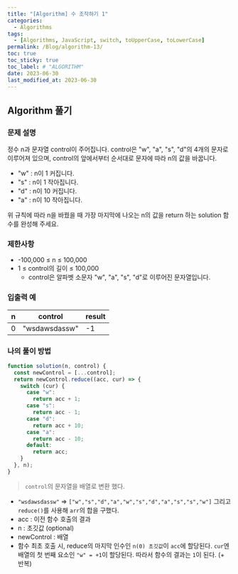 ```yaml
---
title: "[Algorithm] 수 조작하기 1"
categories:
  - Algorithms
tags:
  - [Algorithms, JavaScript, switch, toUpperCase, toLowerCase]
permalink: /Blog/algorithm-13/
toc: true
toc_sticky: true
toc_label: # "ALGORITHM"
date: 2023-06-30
last_modified_at: 2023-06-30
---
```


## Algorithm 풀기

### 문제 설명

정수 n과 문자열 control이 주어집니다. control은 "w", "a", "s", "d"의 4개의 문자로 이루어져 있으며, control의 앞에서부터 순서대로 문자에 따라 n의 값을 바꿉니다.

- "w" : n이 1 커집니다.
- "s" : n이 1 작아집니다.
- "d" : n이 10 커집니다.
- "a" : n이 10 작아집니다.

위 규칙에 따라 n을 바꿨을 때 가장 마지막에 나오는 n의 값을 return 하는 solution 함수를 완성해 주세요.

### 제한사항

- -100,000 ≤ n ≤ 100,000
- 1 ≤ control의 길이 ≤ 100,000
  - control은 알파벳 소문자 "w", "a", "s", "d"로 이루어진 문자열입니다.

### 입출력 예

| n   | control       | result |
| --- | ------------- | ------ |
| 0   | "wsdawsdassw" | -1     |

### 나의 풀이 방법

```js
function solution(n, control) {
  const newControl = [...control];
  return newControl.reduce((acc, cur) => {
    switch (cur) {
      case "w":
        return acc + 1;
      case "s":
        return acc - 1;
      case "d":
        return acc + 10;
      case "a":
        return acc - 10;
      default:
        return acc;
    }
  }, n);
}
```

> `control`의 문자열을 배열로 변환 했다. 
  - `"wsdawsdassw"` => `["w","s","d","a","w","s","d","a","s","s","w"]`
  그리고 `reduce()`를 사용해 `arr`의 합을 구했다.
   - acc : 이전 함수 호출의 결과
   - n : 초깃값 (optional)
   - newControl : 배열 
  - 함수 최초 호출 시, reduce의 마지막 인수인 `n(0) 초깃값`이 `acc`에 할당된다. `cur`엔 배열의 첫 번째 요소인 `"w" = +1`이 할당된다. 따라서 함수의 결과는 `1`이 된다. (+ 반복)

